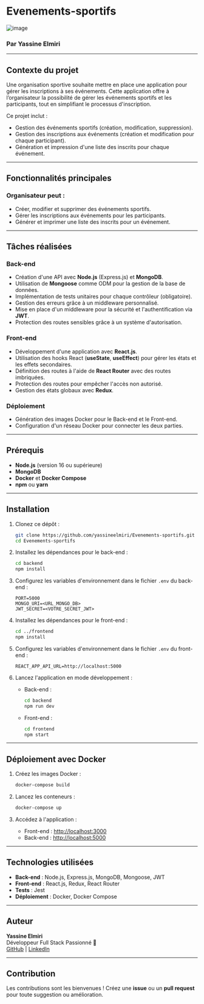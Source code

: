 # Evenements-sportifs

![image](https://github.com/user-attachments/assets/356b13e3-bf0c-47c3-9e31-f490eb13bff8)


### Par Yassine Elmiri

---

## Contexte du projet

Une organisation sportive souhaite mettre en place une application pour gérer les inscriptions à ses événements. Cette application offre à l’organisateur la possibilité de gérer les événements sportifs et les participants, tout en simplifiant le processus d'inscription.

Ce projet inclut :

- Gestion des événements sportifs (création, modification, suppression).
- Gestion des inscriptions aux événements (création et modification pour chaque participant).
- Génération et impression d'une liste des inscrits pour chaque événement.

---

## Fonctionnalités principales

### **Organisateur peut :**
- Créer, modifier et supprimer des événements sportifs.
- Gérer les inscriptions aux événements pour les participants.
- Générer et imprimer une liste des inscrits pour un événement.

---

## Tâches réalisées

### **Back-end**
- Création d'une API avec **Node.js** (Express.js) et **MongoDB**.
- Utilisation de **Mongoose** comme ODM pour la gestion de la base de données.
- Implémentation de tests unitaires pour chaque contrôleur (obligatoire).
- Gestion des erreurs grâce à un middleware personnalisé.
- Mise en place d'un middleware pour la sécurité et l'authentification via **JWT**.
- Protection des routes sensibles grâce à un système d'autorisation.

### **Front-end**
- Développement d'une application avec **React.js**.
- Utilisation des hooks React (**useState**, **useEffect**) pour gérer les états et les effets secondaires.
- Définition des routes à l'aide de **React Router** avec des routes imbriquées.
- Protection des routes pour empêcher l'accès non autorisé.
- Gestion des états globaux avec **Redux**.

### **Déploiement**
- Génération des images Docker pour le Back-end et le Front-end.
- Configuration d'un réseau Docker pour connecter les deux parties.

---

## Prérequis

- **Node.js** (version 16 ou supérieure)
- **MongoDB**
- **Docker** et **Docker Compose**
- **npm** ou **yarn**

---

## Installation

1. Clonez ce dépôt :
   ```bash
   git clone https://github.com/yassineelmiri/Evenements-sportifs.git
   cd Evenements-sportifs
   ```

2. Installez les dépendances pour le back-end :
   ```bash
   cd backend
   npm install
   ```

3. Configurez les variables d'environnement dans le fichier `.env` du back-end :
   ```plaintext
   PORT=5000
   MONGO_URI=<URL_MONGO_DB>
   JWT_SECRET=<VOTRE_SECRET_JWT>
   ```

4. Installez les dépendances pour le front-end :
   ```bash
   cd ../frontend
   npm install
   ```

5. Configurez les variables d'environnement dans le fichier `.env` du front-end :
   ```plaintext
   REACT_APP_API_URL=http://localhost:5000
   ```

6. Lancez l'application en mode développement :
   - Back-end :
     ```bash
     cd backend
     npm run dev
     ```
   - Front-end :
     ```bash
     cd frontend
     npm start
     ```

---

## Déploiement avec Docker

1. Créez les images Docker :
   ```bash
   docker-compose build
   ```

2. Lancez les conteneurs :
   ```bash
   docker-compose up
   ```

3. Accédez à l'application :
   - Front-end : [http://localhost:3000](http://localhost:3000)
   - Back-end : [http://localhost:5000](http://localhost:5000)

---

## Technologies utilisées

- **Back-end** : Node.js, Express.js, MongoDB, Mongoose, JWT
- **Front-end** : React.js, Redux, React Router
- **Tests** : Jest
- **Déploiement** : Docker, Docker Compose

---

## Auteur

**Yassine Elmiri**  
Développeur Full Stack Passionné 🚀  
[GitHub](https://github.com/yassineelmiri) | [LinkedIn](https://www.linkedin.com/in/yassine-elmiri/)

---

## Contribution

Les contributions sont les bienvenues ! Créez une **issue** ou un **pull request** pour toute suggestion ou amélioration.


